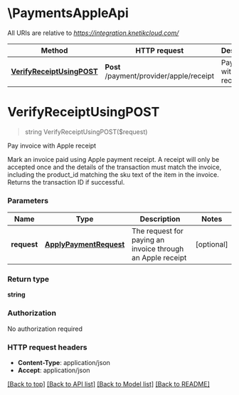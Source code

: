 # \PaymentsAppleApi

All URIs are relative to *https://integration.knetikcloud.com/*

Method | HTTP request | Description
------------- | ------------- | -------------
[**VerifyReceiptUsingPOST**](PaymentsAppleApi.md#VerifyReceiptUsingPOST) | **Post** /payment/provider/apple/receipt | Pay invoice with Apple receipt


# **VerifyReceiptUsingPOST**
> string VerifyReceiptUsingPOST($request)

Pay invoice with Apple receipt

Mark an invoice paid using Apple payment receipt. A receipt will only be accepted once and the details of the transaction must match the invoice, including the product_id matching the sku text of the item in the invoice. Returns the transaction ID if successful.


### Parameters

Name | Type | Description  | Notes
------------- | ------------- | ------------- | -------------
 **request** | [**ApplyPaymentRequest**](ApplyPaymentRequest.md)| The request for paying an invoice through an Apple receipt | [optional] 

### Return type

**string**

### Authorization

No authorization required

### HTTP request headers

 - **Content-Type**: application/json
 - **Accept**: application/json

[[Back to top]](#) [[Back to API list]](../README.md#documentation-for-api-endpoints) [[Back to Model list]](../README.md#documentation-for-models) [[Back to README]](../README.md)

